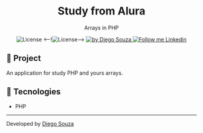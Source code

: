 <h1 align="center">
	Study from Alura 
</h1>

<p align="center">Arrays in PHP</p>

<p align="center">
  <img alt="License" src="https://img.shields.io/badge/PHP-purple">
  <--!<img alt="License" src="https://img.shields.io/badge/PHPUnit-red">-->

  <a href="https://beacons.ai/dscostat7/" target="_blank">
    <img alt="by Diego Souza" src="https://img.shields.io/badge/Made%20by-Diego%20Souza-blue">
  </a>

  <a href="https://www.linkedin.com/in/dscostat7/" target="_blank">
    <img alt="Follow me Linkedin" src="https://img.shields.io/badge/Follow%20up-Diego%20Souza-2ecc71?style=social&logo=linkedin">
  </a>
</p>

## 🚀 Project

An application for study PHP and yours arrays.

## 🔧 Tecnologies

- PHP

---

Developed by <a href="https://beacons.ai/dscostat7/" target="_blank">Diego Souza</a>

